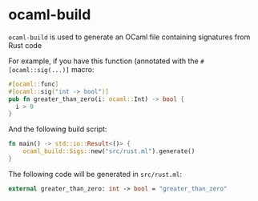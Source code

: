 # ocaml-build

`ocaml-build` is used to generate an OCaml file containing signatures from Rust code

For example, if you have this function (annotated with the `#[ocaml::sig(...)]` macro:

```rust
#[ocaml::func]
#[ocaml::sig("int -> bool")]
pub fn greater_than_zero(i: ocaml::Int) -> bool {
  i > 0
}
```

And the following build script:

```rust
fn main() -> std::io::Result<()> {
    ocaml_build::Sigs::new("src/rust.ml").generate()
}
```

The following code will be generated in `src/rust.ml`:

```ocaml
external greater_than_zero: int -> bool = "greater_than_zero"
```
